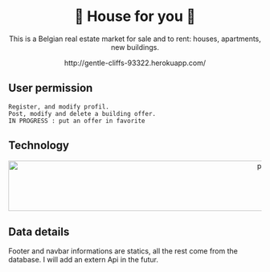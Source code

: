 # <h1 align="center"> :house_with_garden: House for you :house_with_garden: </h1>

<p align="center"> This is a Belgian real estate market for sale and to rent: houses, apartments, new buildings.</p>
<p align="center"> http://gentle-cliffs-93322.herokuapp.com/ </p>

## User permission    

```
Register, and modify profil. 
Post, modify and delete a building offer.
IN PROGRESS : put an offer in favorite 

```


## Technology
 
<p align="center"> <img src="https://raw.githubusercontent.com/laravel/art/master/logo-lockup/5%20SVG/2%20CMYK/1%20Full%20Color/laravel-logolockup-cmyk-red.svg" alt="php" width="1000" height="100"/> </p>
 <p align="center">  </p> 
 
 
  ## Data details
  
 Footer and  navbar informations are statics, all the rest come from the database. I will add an extern Api in the futur.
